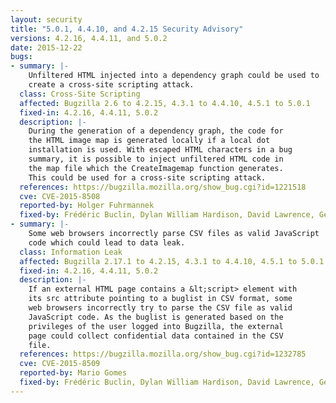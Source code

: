```yaml
---
layout: security
title: "5.0.1, 4.4.10, and 4.2.15 Security Advisory"
versions: 4.2.16, 4.4.11, and 5.0.2
date: 2015-12-22
bugs:
- summary: |-
    Unfiltered HTML injected into a dependency graph could be used to
    create a cross-site scripting attack.
  class: Cross-Site Scripting
  affected: Bugzilla 2.6 to 4.2.15, 4.3.1 to 4.4.10, 4.5.1 to 5.0.1
  fixed-in: 4.2.16, 4.4.11, 5.0.2
  description: |-
    During the generation of a dependency graph, the code for
    the HTML image map is generated locally if a local dot
    installation is used. With escaped HTML characters in a bug
    summary, it is possible to inject unfiltered HTML code in
    the map file which the CreateImagemap function generates.
    This could be used for a cross-site scripting attack.
  references: https://bugzilla.mozilla.org/show_bug.cgi?id=1221518
  cve: CVE-2015-8508
  reported-by: Holger Fuhrmannek
  fixed-by: Frédéric Buclin, Dylan William Hardison, David Lawrence, Gervase Markham
- summary: |-
    Some web browsers incorrectly parse CSV files as valid JavaScript
    code which could lead to data leak.
  class: Information Leak
  affected: Bugzilla 2.17.1 to 4.2.15, 4.3.1 to 4.4.10, 4.5.1 to 5.0.1
  fixed-in: 4.2.16, 4.4.11, 5.0.2
  description: |-
    If an external HTML page contains a &lt;script> element with
    its src attribute pointing to a buglist in CSV format, some
    web browsers incorrectly try to parse the CSV file as valid
    JavaScript code. As the buglist is generated based on the
    privileges of the user logged into Bugzilla, the external
    page could collect confidential data contained in the CSV
    file.
  references: https://bugzilla.mozilla.org/show_bug.cgi?id=1232785
  cve: CVE-2015-8509
  reported-by: Mario Gomes
  fixed-by: Frédéric Buclin, Dylan William Hardison, David Lawrence, Gervase Markham
---
```

